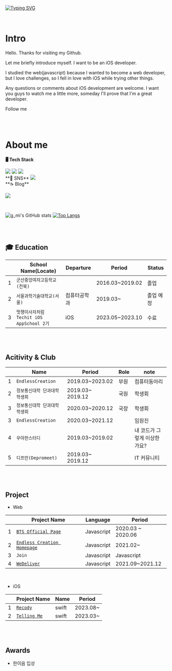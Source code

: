 [![Typing SVG](https://readme-typing-svg.demolab.com?font=Dancing+Script&weight=600&size=30&pause=3000&color=F7A5DC&multiline=true&width=500&height=100&lines=Hi%2C+Nice+to+meet+you!+I'm+Kyoungmi;What's+up%3F)](https://git.io/typing-svg)

<br/>

#  Intro

Hello. 
Thanks for visiting my Github.

Let me briefly introduce myself.
I want to be an iOS developer.

I studied the web(javascript) because I wanted to become a web developer, but I love challenges, so I fell in love with iOS while trying other things.

Any questions or comments about iOS development are welcome.
I want you guys to watch me a little more, someday I'll prove that I'm a great developer.

Follow me


<br/><br/>


# About me

**🖥️ Tech Stack**


<img src="https://img.shields.io/badge/Javascript-yellow?style=for-the-badge&logo=javascript&logoColor=black">
<img src="https://img.shields.io/badge/swift-orange?style=for-the-badge&logo=Swift&logoColor=white">
<img src="https://img.shields.io/badge/Python-blue?style=for-the-badge&logo=python&logoColor=yellow">

<br/>
**📸 SNS**

<img src="https://img.shields.io/badge/Instagram-black?style=for-the-badge&logo=instagram&logoColor=pink">

<br/>
**☕️ Blog**
     

[<img src="https://img.shields.io/badge/Notion-black?style=for-the-badge&logo=notion&logoColog=white">]()

<br/>

![g_mi's GitHub stats](https://github-readme-stats.vercel.app/api?username=akrudal&show_icons=true&bg_color=FC9CA4&title_color=FFFFFF&text_color=FFFFFF&icon_color=FFFFFF)
[![Top Langs](https://github-readme-stats.vercel.app/api/top-langs/?username=akrudal&bg_color=FC9CA4&text_color=FFFFFF&icon_color=FFFFFF&title_color=FFFFFF&card_width=500&layout=compact)](https://github.com/anuraghazra/github-readme-stats)


<br/><br/>



## 🎓 Education

|   |School Name(Locate)     | Departure | Period | Status |
|-- |-----------------------|----------|----|-----|
|1  |`군산중앙여자고등학교(전북)`  |          | 2016.03~2019.02 | 졸업 |
|2  |`서울과학기술대학교(서울)`   | 컴퓨터공학과 | 2019.03~ | 졸업 예정|
|3  |`멋쟁이사자처럼 Techit iOS AppSchool 2기`   | iOS | 2023.05~2023.10 | 수료 |



<br/><br/>


## Acitivity & Club
|   | Name       | Period | Role | note |
|-- |-------------------|-----|-----| -----|
|1  |`EndlessCreation`  | 2019.03~2023.02 | 부원 | 컴퓨터동아리 |
|2  |`정보통신대학 단과대학 학생회` | 2019.03~ 2019.12|국원| 학생회 |
|3  |`정보통신대학 단과대학 학생회` | 2020.03~2020.12| 국장| 학생회 | 
|3  |`EndlessCreation` |2020.03~2021.12| | 임원진| 
|4  |`우아한스터디`  |2019.03~2019.02 | | 내 코드가 그렇게 이상한가요? |
|5  |`디프만(Depromeet)` | 2019.03~ 2019.12| |IT 커뮤니티 |

<br/><br/>


## Project
- Web

|   |Project Name           | Language    | Period  |
|-- |-----------------------|----------|----------|
|1  |[`BTS Official Page`](https://github.com/EomYoosang/BTS.github.io)  |  Javascript   | 2020.03 ~ 2020.06 | 
|2  |[`Endless Creation Homepage`](https://github.com/EndlessCreation/ec_homepage_front)   | Javascript | 2021.02~ |
|3  |`Join`| Javascript|Javascript|2021.03~2021.12|
|4  |[`WeDeliver`](https://github.com/WeDeliverProject)| Javascript | 2021.09~2021.12|

<br/>

- iOS

|   |Project Name  | Name  | Period |
|-- |------------|----------|-------| 
|1  |[`Recody`](https://github.com/recody-project)   | swift | 2023.08~ |
|2  |[`Telling Me`](https://github.com/telling-me)| swift| 2023.03~ |

<br/><br/>

## Awards
- 한이음 입상
